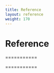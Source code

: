 ```yaml
---
title: Reference
layout: reference
weight: 170
---
```

Reference
===

===========<br>



===========<br>

